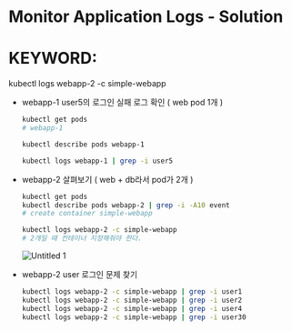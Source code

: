 # Monitor Application Logs - Solution

# KEYWORD:
kubectl logs webapp-2 -c simple-webapp

- webapp-1 user5의 로그인 실패 로그 확인 ( web pod 1개 )

    ```bash
    kubectl get pods
    # webapp-1

    kubectl describe pods webapp-1

    kubectl logs webapp-1 | grep -i user5
    ```

- webapp-2 살펴보기 ( web + db라서 pod가 2개 )

    ```bash
    kubectl get pods 
    kubectl describe pods webapp-2 | grep -i -A10 event
    # create container simple-webapp

    kubectl logs webapp-2 -c simple-webapp
    # 2개일 때 컨테이너 지정해줘야 한다.
    ```

    ![Untitled 1](https://user-images.githubusercontent.com/63388678/104089615-a83b1500-52b3-11eb-81d2-d0f9bc10fb60.png)

- webapp-2 user 로그인 문제 찾기

    ```bash
    kubectl logs webapp-2 -c simple-webapp | grep -i user1
    kubectl logs webapp-2 -c simple-webapp | grep -i user2
    kubectl logs webapp-2 -c simple-webapp | grep -i user4
    kubectl logs webapp-2 -c simple-webapp | grep -i user30
    ```